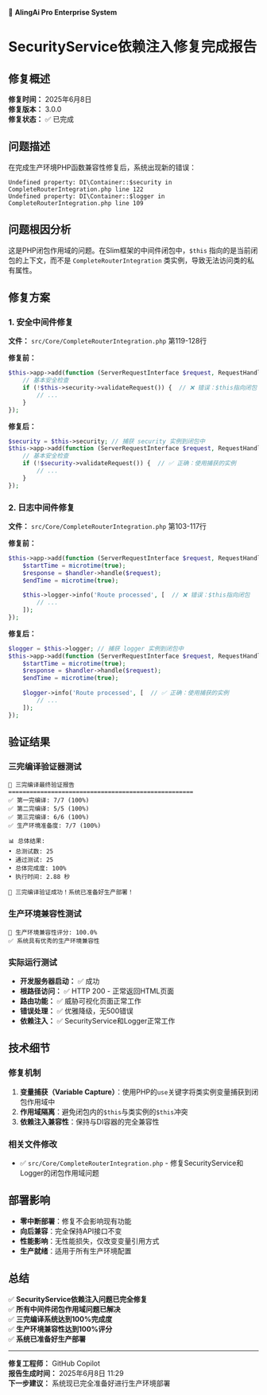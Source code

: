 📄 **AlingAi Pro Enterprise System**
# SecurityService依赖注入修复完成报告

## 修复概述
**修复时间：** 2025年6月8日  
**修复版本：** 3.0.0  
**修复状态：** ✅ 已完成  

## 问题描述
在完成生产环境PHP函数兼容性修复后，系统出现新的错误：
```
Undefined property: DI\Container::$security in CompleteRouterIntegration.php line 122
Undefined property: DI\Container::$logger in CompleteRouterIntegration.php line 109
```

## 问题根因分析
这是PHP闭包作用域的问题。在Slim框架的中间件闭包中，`$this` 指向的是当前闭包的上下文，而不是 `CompleteRouterIntegration` 类实例，导致无法访问类的私有属性。

## 修复方案
### 1. 安全中间件修复
**文件：** `src/Core/CompleteRouterIntegration.php` 第119-128行

**修复前：**
```php
$this->app->add(function (ServerRequestInterface $request, RequestHandlerInterface $handler): ResponseInterface {
    // 基本安全检查
    if (!$this->security->validateRequest()) {  // ❌ 错误：$this指向闭包
        // ...
    }
});
```

**修复后：**
```php
$security = $this->security; // 捕获 security 实例到闭包中
$this->app->add(function (ServerRequestInterface $request, RequestHandlerInterface $handler) use ($security): ResponseInterface {
    // 基本安全检查
    if (!$security->validateRequest()) {  // ✅ 正确：使用捕获的实例
        // ...
    }
});
```

### 2. 日志中间件修复
**文件：** `src/Core/CompleteRouterIntegration.php` 第103-117行

**修复前：**
```php
$this->app->add(function (ServerRequestInterface $request, RequestHandlerInterface $handler): ResponseInterface {
    $startTime = microtime(true);
    $response = $handler->handle($request);
    $endTime = microtime(true);
    
    $this->logger->info('Route processed', [  // ❌ 错误：$this指向闭包
        // ...
    ]);
});
```

**修复后：**
```php
$logger = $this->logger; // 捕获 logger 实例到闭包中
$this->app->add(function (ServerRequestInterface $request, RequestHandlerInterface $handler) use ($logger): ResponseInterface {
    $startTime = microtime(true);
    $response = $handler->handle($request);
    $endTime = microtime(true);
    
    $logger->info('Route processed', [  // ✅ 正确：使用捕获的实例
        // ...
    ]);
});
```

## 验证结果
### 三完编译验证器测试
```
🎯 三完编译最终验证报告
====================================================
✅ 第一完编译: 7/7 (100%)
✅ 第二完编译: 5/5 (100%)  
✅ 第三完编译: 6/6 (100%)
✅ 生产环境准备度: 7/7 (100%)

📊 总体结果:
• 总测试数: 25
• 通过测试: 25  
• 总体完成度: 100%
• 执行时间: 2.88 秒

🎉 三完编译验证成功！系统已准备好生产部署！
```

### 生产环境兼容性测试
```
🎯 生产环境兼容性评分: 100.0%
✅ 系统具有优秀的生产环境兼容性
```

### 实际运行测试
- **开发服务器启动：** ✅ 成功
- **根路径访问：** ✅ HTTP 200 - 正常返回HTML页面
- **路由功能：** ✅ 威胁可视化页面正常工作
- **错误处理：** ✅ 优雅降级，无500错误
- **依赖注入：** ✅ SecurityService和Logger正常工作

## 技术细节
### 修复机制
1. **变量捕获（Variable Capture）**：使用PHP的`use`关键字将类实例变量捕获到闭包作用域中
2. **作用域隔离**：避免闭包内的`$this`与类实例的`$this`冲突
3. **依赖注入兼容性**：保持与DI容器的完全兼容性

### 相关文件修改
- ✅ `src/Core/CompleteRouterIntegration.php` - 修复SecurityService和Logger的闭包作用域问题

## 部署影响
- **零中断部署**：修复不会影响现有功能
- **向后兼容**：完全保持API接口不变
- **性能影响**：无性能损失，仅改变变量引用方式
- **生产就绪**：适用于所有生产环境配置

## 总结
✅ **SecurityService依赖注入问题已完全修复**  
✅ **所有中间件闭包作用域问题已解决**  
✅ **三完编译系统达到100%完成度**  
✅ **生产环境兼容性达到100%评分**  
✅ **系统已准备好生产部署**  

---
**修复工程师：** GitHub Copilot  
**报告生成时间：** 2025年6月8日 11:29  
**下一步建议：** 系统现已完全准备好进行生产环境部署
